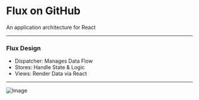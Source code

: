 # Flux on GitHub

An application architecture for React

---

### Flux Design

- Dispatcher: Manages Data Flow
- Stores: Handle State & Logic
- Views: Render Data via React

---

![Image](./assets/md/assets/flux-simple-f8-diagram-explained-1300w.png)
